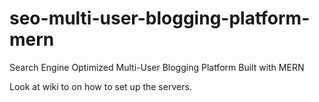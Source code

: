# seo-multi-user-blogging-platform-mern
Search Engine Optimized Multi-User Blogging Platform Built with MERN

Look at wiki to on how to set up the servers.
